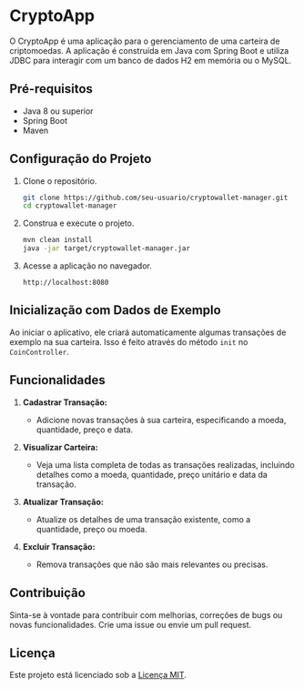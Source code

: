 # CryptoApp


O CryptoApp  é uma aplicação para o gerenciamento de uma carteira de criptomoedas. A aplicação é construída em Java com Spring Boot e utiliza JDBC para interagir com um banco de dados H2 em memória ou o MySQL.



## Pré-requisitos

- Java 8 ou superior
- Spring Boot
- Maven


## Configuração do Projeto


1. Clone o repositório.

    ```bash
    git clone https://github.com/seu-usuario/cryptowallet-manager.git
    cd cryptowallet-manager
    ```

2. Construa e execute o projeto.

    ```bash
    mvn clean install
    java -jar target/cryptowallet-manager.jar
    ```

3. Acesse a aplicação no navegador.

    ```
    http://localhost:8080
    ```

## Inicialização com Dados de Exemplo

Ao iniciar o aplicativo, ele criará automaticamente algumas transações de exemplo na sua carteira. Isso é feito através do método `init` no `CoinController`.

## Funcionalidades

1. **Cadastrar Transação:**
   - Adicione novas transações à sua carteira, especificando a moeda, quantidade, preço e data.

2. **Visualizar Carteira:**
   - Veja uma lista completa de todas as transações realizadas, incluindo detalhes como a moeda, quantidade, preço unitário e data da transação.

3. **Atualizar Transação:**
   - Atualize os detalhes de uma transação existente, como a quantidade, preço ou moeda.

4. **Excluir Transação:**
   - Remova transações que não são mais relevantes ou precisas.

## Contribuição

Sinta-se à vontade para contribuir com melhorias, correções de bugs ou novas funcionalidades. Crie uma issue ou envie um pull request.

## Licença

Este projeto está licenciado sob a [Licença MIT](LICENSE).
